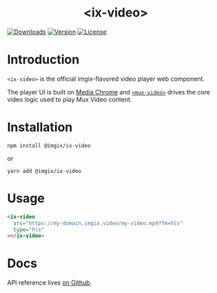 <p align="center">
  <h1 align="center">&lt;ix-video&gt;</h1>
  <a href="https://npmcharts.com/compare/@imgix/ix-video?interval=30"><img src="https://img.shields.io/npm/dm/@imgix/ix-video.svg?sanitize=true" alt="Downloads"></a>
    <a href="https://www.npmjs.com/package/@imgix/ix-video"><img src="https://img.shields.io/npm/v/@imgix/ix-video.svg?sanitize=true" alt="Version"></a>
    <a href="https://www.npmjs.com/package/@imgix/ix-video"><img src="https://img.shields.io/npm/l/@imgix/ix-video.svg?sanitize=true" alt="License"></a>
</p>

# Introduction

`<ix-video>` is the official imgix-flavored video player web component.

The player UI is built on [Media Chrome](https://media-chrome.org) and [`<mux-video>`](../mux-video) drives the core video logic used to play Mux Video content.

# Installation

```shell
npm install @imgix/ix-video
```

or

```shell
yarn add @imgix/ix-video
```

# Usage

```html
<ix-video
  src="https://my-domain.imgix.video/my-video.mp4?fm=hls"
  type="hls"
></ix-video>
```

# Docs

API reference lives [on Github](./REFERENCE.md).
